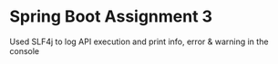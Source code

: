 # Spring Boot Assignment 3

Used SLF4j to log API execution and print info, error &amp; warning in the console
